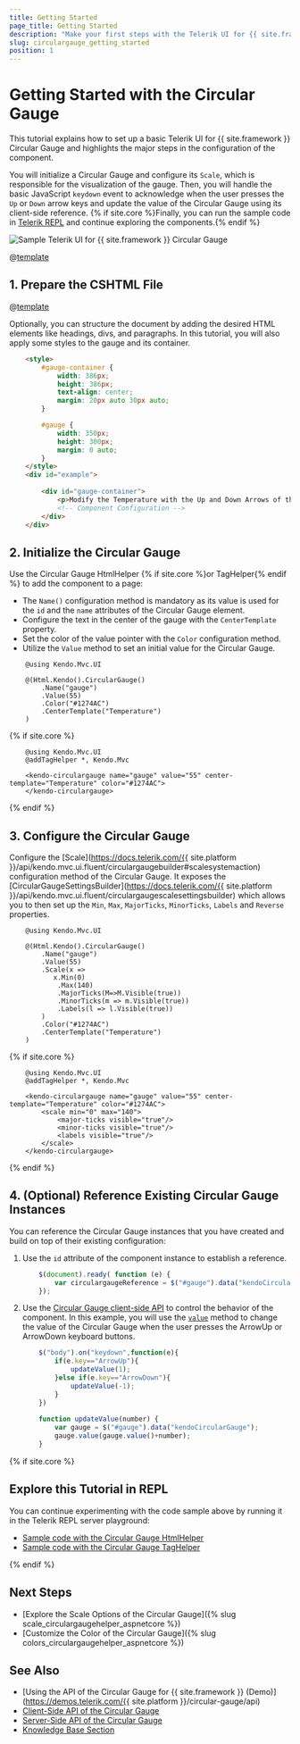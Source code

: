 ```yaml
---
title: Getting Started 
page_title: Getting Started
description: "Make your first steps with the Telerik UI for {{ site.framework }} Circular Gauge component by following a complete step-by-step tutorial."
slug: circulargauge_getting_started
position: 1
---
```


# Getting Started with the Circular Gauge

This tutorial explains how to set up a basic Telerik UI for {{ site.framework }}  Circular Gauge and highlights the major steps in the configuration of the component.

You will initialize a Circular Gauge and configure its `Scale`, which is responsible for the visualization of the gauge. Then, you will handle the basic JavaScript `keydown` event to acknowledge when the user presses the `Up` or `Down` arrow keys and update the value of the Circular Gauge using its client-side reference.  {% if site.core %}Finally, you can run the sample code in [Telerik REPL](https://netcorerepl.telerik.com/) and continue exploring the components.{% endif %}

 ![Sample Telerik UI for {{ site.framework }}  Circular Gauge](./images/circulargauge-getting-started.png)

@[template](/_contentTemplates/core/getting-started-prerequisites.md#repl-component-gs-prerequisites)

## 1. Prepare the CSHTML File
@[template](/_contentTemplates/core/getting-started-directives.md#gs-adding-directives)

Optionally, you can structure the document by adding the desired HTML elements like headings, divs, and paragraphs. In this tutorial, you will also apply some styles to the gauge and its container.

```html
    <style>
        #gauge-container {
            width: 386px;
            height: 386px;
            text-align: center;
            margin: 20px auto 30px auto;
        }

        #gauge {
            width: 350px;
            height: 300px;
            margin: 0 auto;
        }
    </style>
    <div id="example">
        
        <div id="gauge-container">
            <p>Modify the Temperature with the Up and Down Arrows of the Keyboard</p>
            <!-- Component Configuration -->
        </div>
    </div>
```

## 2. Initialize the Circular Gauge

Use the Circular Gauge HtmlHelper {% if site.core %}or TagHelper{% endif %} to add the component to a page:

* The `Name()` configuration method is mandatory as its value is used for the `id` and the `name` attributes of the Circular Gauge element.
* Configure the text in the center of the gauge with the `CenterTemplate` property.
* Set the color of the value pointer with the `Color` configuration method.
* Utilize the `Value` method to set an initial value for the Circular Gauge.

```HtmlHelper
    @using Kendo.Mvc.UI

    @(Html.Kendo().CircularGauge()
        .Name("gauge")
        .Value(55)
        .Color("#1274AC")
        .CenterTemplate("Temperature")
    )
```
{% if site.core %}
```TagHelper
    @using Kendo.Mvc.UI
    @addTagHelper *, Kendo.Mvc

    <kendo-circulargauge name="gauge" value="55" center-template="Temperature" color="#1274AC">
    </kendo-circulargauge>
```
{% endif %}

## 3. Configure the Circular Gauge

Configure the [Scale](https://docs.telerik.com/{{ site.platform }}/api/kendo.mvc.ui.fluent/circulargaugebuilder#scalesystemaction) configuration method of the Circular Gauge. It exposes the [CircularGaugeSettingsBuilder](https://docs.telerik.com/{{ site.platform }}/api/kendo.mvc.ui.fluent/circulargaugescalesettingsbuilder) which allows you to then set up the `Min`, `Max`, `MajorTicks`, `MinorTicks`, `Labels` and `Reverse` properties.

```HtmlHelper
    @using Kendo.Mvc.UI

    @(Html.Kendo().CircularGauge()
        .Name("gauge")
        .Value(55)
        .Scale(x =>
           x.Min(0)
            .Max(140)
            .MajorTicks(M=>M.Visible(true))
            .MinorTicks(m => m.Visible(true))
            .Labels(l => l.Visible(true))
        )
        .Color("#1274AC")
        .CenterTemplate("Temperature")
    )
```
{% if site.core %}
```TagHelper
    @using Kendo.Mvc.UI
    @addTagHelper *, Kendo.Mvc

    <kendo-circulargauge name="gauge" value="55" center-template="Temperature" color="#1274AC">
        <scale min="0" max="140">
            <major-ticks visible="true"/>
            <minor-ticks visible="true"/>
            <labels visible="true"/>
        </scale>
    </kendo-circulargauge>
```
{% endif %}


## 4. (Optional) Reference Existing Circular Gauge Instances

You can reference the Circular Gauge instances that you have created and build on top of their existing configuration:

1. Use the `id` attribute of the component instance to establish a reference.

    ```JavaScript
        $(document).ready( function (e) {
            var circulargaugeReference = $("#gauge").data("kendoCircularGauge"); // circulargaugeReference is a reference to the existing Circular Gauge instance of the helper.
        });
    ```

1. Use the [Circular Gauge client-side API](https://docs.telerik.com/kendo-ui/api/javascript/ui/circulargauge#methods) to control the behavior of the component. In this example, you will use the [`value`](https://docs.telerik.com/kendo-ui/api/javascript/ui/circulargauge/methods/value) method to change the value of the Circular Gauge when the user presses the ArrowUp or ArrowDown keyboard buttons.

    ```JavaScript
        $("body").on("keydown",function(e){
            if(e.key=="ArrowUp"){
                updateValue(1);
            }else if(e.key=="ArrowDown"){
                updateValue(-1);
            }
        })   
        
        function updateValue(number) {
            var gauge = $("#gauge").data("kendoCircularGauge");
            gauge.value(gauge.value()+number);
        }
    ```

{% if site.core %}
## Explore this Tutorial in REPL

You can continue experimenting with the code sample above by running it in the Telerik REPL server playground:

* [Sample code with the Circular Gauge HtmlHelper](https://netcorerepl.telerik.com/mHOsOmlJ43UV35SA53)
* [Sample code with the Circular Gauge TagHelper](https://netcorerepl.telerik.com/GdkWOmbJ43QAvWvk39)

{% endif %}

## Next Steps

* [Explore the Scale Options of the Circular Gauge]({% slug scale_circulargaugehelper_aspnetcore %})
* [Customize the Color of the Circular Gauge]({% slug colors_circulargaugehelper_aspnetcore %})

## See Also

* [Using the API of the Circular Gauge for {{ site.framework }} (Demo)](https://demos.telerik.com/{{ site.platform }}/circular-gauge/api)
* [Client-Side API of the Circular Gauge](https://docs.telerik.com/kendo-ui/api/javascript/ui/circulargauge)
* [Server-Side API of the Circular Gauge](/api/circulargauge)
* [Knowledge Base Section](/knowledge-base)
